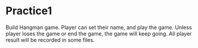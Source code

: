 # Practice1
Build Hangman game.
Player can set their name, and play the game.
Unless player loses the game or end the game, the game will keep going.
All player result will be recorded in some files.


